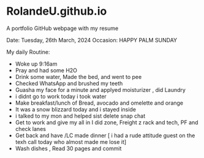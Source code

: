 # RolandeU.github.io
A portfolio GitHub webpage with my resume

Date: Tuesday, 26th March, 2024
Occasion: HAPPY PALM SUNDAY

My daily Routine:
- Woke up 9:16am
- Pray and had some H2O
- Drink some water, Made the bed, and went to pee
- Checked WhatsApp and brushed my teeth
- Guasha my face for a minute and applyed moisturizer , did Laundry
- i didnt go to work today i took water
- Make breakfast/lunch of Bread, avocado  and omelette and orange 
- It was a snow blizzard today and i stayed inside
- i talked to my mon and helped sist delete snap chat
- Get to work and give my all in I did zone, Freight z rack and tech, PF and check lanes
- Get back and have /LC made dinner
[ i had a rude attitude guest on the texh call today who almost made me lose it]
- Wash dishes , Read 30 pages and commit
